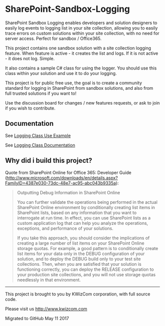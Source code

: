 # SharePoint-Sandbox-Logging

SharePoint Sandbox Logging enables developers and solution designers to easily log events to logging list in your site collection, allowing you to easily trace errors on custom solutions within your site collection, with no need for server access.
Perfect for sandbox / Office365.

This project contains one sandbox solution with a site collection logging feature. When feature is active - it creates the list and logs. If it is not active - it does not log. Simple.

It also contains a sample C# class for using the logger. You should use this class within your solution and use it to do your logging.

This project is for public free use, the goal is to create a community standard for logging in SharePoint from sandbox solutions, and also from full trusted solutions if you want to!

Use the discussion board for changes / new features requests, or ask to join if you wish to contribute.

## Documentation

See [Logging Class Use Example](https://github.com/KWizCom/SharePoint-Sandbox-Logging/blob/master/Docs/Logging%20Class%20Use%20Example.md)

See [Logging Class Documentation](https://github.com/KWizCom/SharePoint-Sandbox-Logging/blob/master/Docs/Logging%20Class%20Documentation.md)

## Why did i build this project?

Quote from SharePoint Online for Office 365: Developer Guide (http://www.microsoft.com/downloads/en/details.aspx?FamilyID=4387e030-73dc-48e7-ac95-abc043b9335a):

> Outputting Debug Information in SharePoint Online
> 
> You can further validate the operations being performed in the actual SharePoint Online environment by conditionally creating list items in SharePoint lists, based on any information that you want to interrogate at run time. In effect, you can use SharePoint lists as a custom application log that can help you analyze the operations, exceptions, and performance of your solutions.
> 
> If you take this approach, you should consider the implications of creating a large number of list items on your SharePoint Online storage quotas. For example, a good pattern is to conditionally create list items for your data only in the DEBUG configuration of your solution, and to deploy the DEBUG build only to your test site collections. Then, when you are satisfied that your solution is functioning correctly, you can deploy the RELEASE configuration to your production site collections, and you will not use storage quotas needlessly in that environment.

---
This project is brought to you by KWizCom corporation, with full source code.


Please visit us http://www.kwizcom.com


Migrated to GitHub May 11 2017
